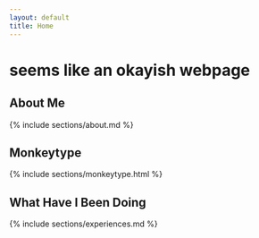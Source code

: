 ```yaml
---
layout: default
title: Home
---
```


# seems like an okayish webpage

## About Me
{% include sections/about.md %}

## Monkeytype
{% include sections/monkeytype.html %}

## What Have I Been Doing
{% include sections/experiences.md %}